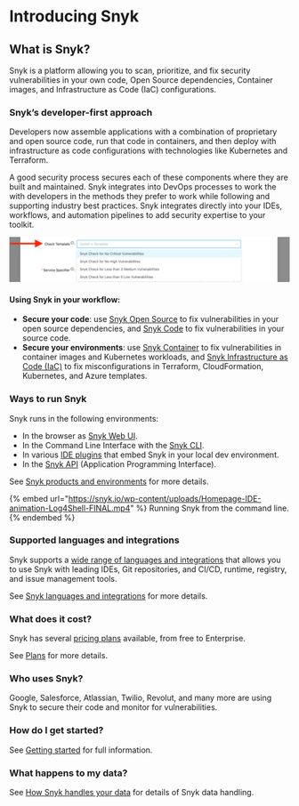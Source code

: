 # Introducing Snyk

## What is Snyk?

Snyk is a platform allowing you to scan, prioritize, and fix security vulnerabilities in your own code, Open Source dependencies, Container images, and Infrastructure as Code (IaC) configurations.

### Snyk’s developer-first approach

Developers now assemble applications with a combination of proprietary and open source code, run that code in containers, and then deploy with infrastructure as code configurations with technologies like Kubernetes and Terraform.&#x20;

A good security process secures each of these components where they are built and maintained. Snyk integrates into DevOps processes to work the with developers in the methods they prefer to work while following and supporting industry best practices. Snyk integrates directly into your IDEs, workflows, and automation pipelines to add security expertise to your toolkit.

![](<../.gitbook/assets/image (248).png>)

#### Using Snyk in your workflow:

* **Secure your code**: use [Snyk Open Source](../products/snyk-open-source/) to fix vulnerabilities in your open source dependencies, and [Snyk Code](../products/snyk-code/) to fix vulnerabilities in your source code.
* **Secure your environments**: use [Snyk Container](../products/snyk-container/) to fix vulnerabilities in container images and Kubernetes workloads, and [Snyk Infrastructure as Code (IaC)](../products/snyk-infrastructure-as-code/) to fix misconfigurations in Terraform, CloudFormation, Kubernetes, and Azure templates.

### Ways to run Snyk

Snyk runs in the following environments:&#x20;

* In the browser as [Snyk Web UI](../snyk-web-ui/).&#x20;
* In the Command Line Interface with the [Snyk CLI](https://docs.snyk.io/snyk-cli).&#x20;
* In various [IDE plugins](../ide-tools/) that embed Snyk in your local dev environment.
* In the [Snyk API](https://support.snyk.io/hc/en-us/categories/360000665657-Snyk-API) (Application Programming Interface).

See [Snyk products and environments](snyk-products-and-environments.md) for more details.

{% embed url="https://snyk.io/wp-content/uploads/Homepage-IDE-animation-Log4Shell-FINAL.mp4" %}
Running Snyk from the command line.
{% endembed %}

### Supported languages and integrations

Snyk supports a [wide range of languages and integrations](snyk-languages-and-integrations.md) that allows you to use Snyk with leading IDEs, Git repositories, and CI/CD, runtime, registry, and issue management tools.

See [Snyk languages and integrations](snyk-languages-and-integrations.md) for more details.

### **What does it cost?**

Snyk has several [pricing plans](https://snyk.io/plans/) available, from free to Enterprise.

See [Plans](snyks-core-concepts/plans.md) for more details.

### **Who uses Snyk?**

Google, Salesforce, Atlassian, Twilio, Revolut, and many more are using Snyk to secure their code and monitor for vulnerabilities.

### **How do I get started?**

See [Getting started](../getting-started/) for full information.&#x20;

### What happens to my data?

See [How Snyk handles your data](https://docs.snyk.io/more-info/how-snyk-handles-your-data) for details of Snyk data handling.



